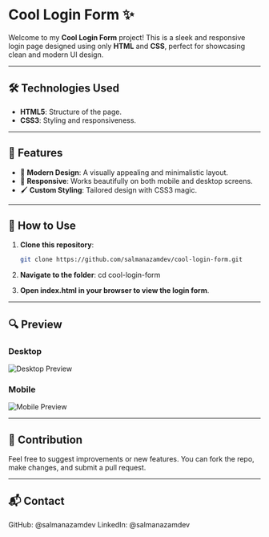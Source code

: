 # Cool Login Form ✨

Welcome to my **Cool Login Form** project! This is a sleek and responsive login page designed using only **HTML** and **CSS**, perfect for showcasing clean and modern UI design.

---

## 🛠️ Technologies Used
- **HTML5**: Structure of the page.
- **CSS3**: Styling and responsiveness.

---

## 🌟 Features
- 🎨 **Modern Design**: A visually appealing and minimalistic layout.
- 📱 **Responsive**: Works beautifully on both mobile and desktop screens.
- 🖌️ **Custom Styling**: Tailored design with CSS3 magic.

---

## 🚀 How to Use
1. **Clone this repository**:
   ```bash
   git clone https://github.com/salmanazamdev/cool-login-form.git

2. **Navigate to the folder**:
    cd cool-login-form

3. **Open index.html in your browser to view the login form**.

---

## 🔍 Preview

### Desktop
![Desktop Preview](https://github.com/salmanazamdev/cool-login-form/blob/main/assets/image1.PNG)

### Mobile
![Mobile Preview](https://github.com/salmanazamdev/cool-login-form/blob/main/assets/image2.PNG)

---

## 🤝 Contribution
Feel free to suggest improvements or new features. You can fork the repo, make changes, and submit a pull request.

---

## 📬 Contact
GitHub: @salmanazamdev
LinkedIn: @salmanazamdev
